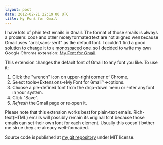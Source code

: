 ```yaml
---
layout: post
date: 2012-02-21 22:19:00 UTC
title: My Font for Gmail
---
```


I have lots of plain text emails in Gmail. The format of those emails is always a problem: code and other nicely formated text are not aligned well because Gmail uses "arial,sans-serif" as the default font. I couldn't find a good solution to change it to a [monospaced](http://en.wikipedia.org/wiki/Monospaced_font) one, so I decided to write my own Google Chrome extension: [My Font for Gmail](https://chrome.google.com/webstore/detail/olhcogoioikcdeceiakjbandbaifohik). 

This extension changes the default font of Gmail to any font you like. To use it: 

1. Click the "wrench" icon on upper-right corner of Chrome, 
2. Select tools->Extensions->My Font for Gmail™->options.
3. Choose a pre-defined font from the drop-down menu or enter any font in your system.
4. Click "Save".
5. *Refresh* the Gmail page or re-open it.

Please note that this extension works best for plain-text emails. Rich-text(HTML) emails will possibly remain its original font because those emails can set their own font for each element. Usually this doesn't bother me since they are already well-formatted.

Source code is published at [my git repository](https://github.com/lancelotj/myfont4gmail) under MIT license.
 
